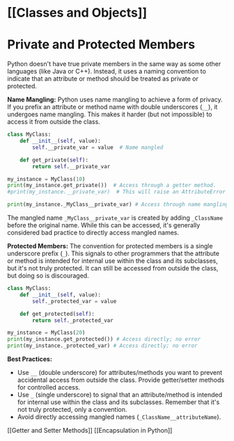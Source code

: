# [[Classes and Objects]]
# Private and Protected Members

Python doesn't have true private members in the same way as some other languages (like Java or C++).  Instead, it uses a naming convention to indicate that an attribute or method should be treated as private or protected.

**Name Mangling:**  Python uses name mangling to achieve a form of privacy.  If you prefix an attribute or method name with double underscores (`__`),  it undergoes name mangling. This makes it harder (but not impossible) to access it from outside the class.

```python
class MyClass:
    def __init__(self, value):
        self.__private_var = value  # Name mangled

    def get_private(self):
        return self.__private_var

my_instance = MyClass(10)
print(my_instance.get_private())  # Access through a getter method.
#print(my_instance.__private_var)  # This will raise an AttributeError (most likely)

print(my_instance._MyClass__private_var) # Access through name mangling (avoid this!)
```

The mangled name `_MyClass__private_var` is created by adding `_ClassName` before the original name.  While this can be accessed, it's generally considered bad practice to directly access mangled names.

**Protected Members:**  The convention for protected members is a single underscore prefix (`_`).  This signals to other programmers that the attribute or method is intended for internal use within the class and its subclasses, but it's not truly protected.  It can still be accessed from outside the class, but doing so is discouraged.


```python
class MyClass:
    def __init__(self, value):
        self._protected_var = value

    def get_protected(self):
        return self._protected_var

my_instance = MyClass(20)
print(my_instance.get_protected()) # Access directly; no error
print(my_instance._protected_var) # Access directly; no error
```

**Best Practices:**

* Use `__` (double underscore) for attributes/methods you want to prevent accidental access from outside the class.  Provide getter/setter methods for controlled access.
* Use `_` (single underscore) to signal that an attribute/method is intended for internal use within the class and its subclasses.  Remember that it's not truly protected, only a convention.
* Avoid directly accessing mangled names (`_ClassName__attributeName`).

[[Getter and Setter Methods]]
[[Encapsulation in Python]]

